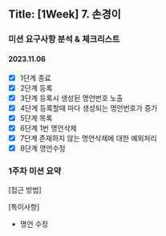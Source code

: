 ## Title: [1Week] 7. 손경이

### 미션 요구사항 분석 & 체크리스트

#### 2023.11.06
- [X] 1단계 종료
- [X] 2단계 등록
- [X] 3단계 등록시 생성된 명언번호 노출
- [X] 4단계 등록할때 마다 생성되는 명언번호가 증가
- [X] 5단계 목록
- [X] 6단계 1번 명언삭제
- [X] 7단계 존재하지 않는 명언삭제에 대한 예외처리
- [X] 8단계 명언수정

### 1주차 미션 요약

[접근 방법]



[특이사항]

- 명언 수정